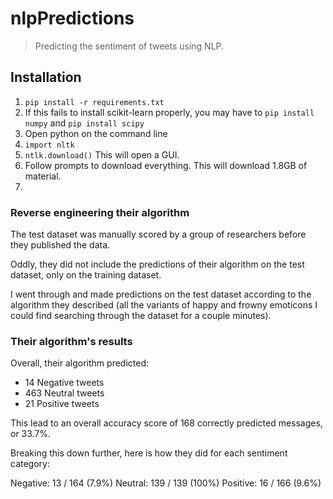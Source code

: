 # nlpPredictions
> Predicting the sentiment of tweets using NLP.

## Installation

1. `pip install -r requirements.txt`
1. If this fails to install scikit-learn properly, you may have to `pip install numpy` and `pip install scipy`
1. Open python on the command line
1. `import nltk`
1. `ntlk.download()` This will open a GUI.
1. Follow prompts to download everything. This will download 1.8GB of material.
1. 


### Reverse engineering their algorithm
The test dataset was manually scored by a group of researchers before they published the data.

Oddly, they did not include the predictions of their algorithm on the test dataset, only on the training dataset. 

I went through and made predictions on the test dataset according to the algorithm they described (all the variants of happy and frowny emoticons I could find searching through the dataset for a couple minutes).

### Their algorithm's results

Overall, their algorithm predicted:

- 14  Negative tweets
- 463 Neutral tweets
- 21  Positive tweets

This lead to an overall accuracy score of 168 correctly predicted messages, or 33.7%.

Breaking this down further, here is how they did for each sentiment category:

Negative: 13  / 164 (7.9%)
Neutral:  139 / 139 (100%)
Positive: 16  / 166 (9.6%)


